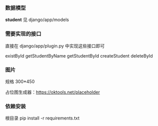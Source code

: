 ### 数据模型
**student**
见 django/app/models
### 需要实现的接口

直接在 django/app/plugin.py 中实现这些接口即可

existById 
getStudentByName
getStudentById
createStudent
deleteById


### 图片
规格 300*450

占位图生成器：https://oktools.net/placeholder

### 依赖安装
根目录 pip install -r requirements.txt

